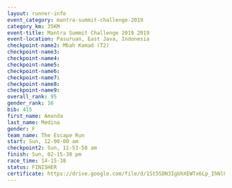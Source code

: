 ```yaml
---
layout: runner-info 
event_category: mantra-summit-challenge-2019 
category_km: 35KM 
event-title: Mantra Summit Challenge 2019 2019 
event-location: Pasuruan, East Java, Indonesia 
checkpoint-name2: Mbah Kamad (T2) 
checkpoint-name3: 
checkpoint-name4: 
checkpoint-name5: 
checkpoint-name6: 
checkpoint-name7: 
checkpoint-name8: 
checkpoint-name9: 
overall_rank: 95
gender_rank: 16
bib: 415
first_name: Amanda
last_name: Medina
gender: F
team_name: The Escape Run
start: Sun, 12-00-00 am
checkpoint2: Sun, 11-53-58 am
finish: Sun, 02-15-38 pm
race_time: 14-15-38
status: FINISHER
certificate: https://drive.google.com/file/d/1St5SDN3IgbhXEWTx6Lp_IhNlOcfcUZhx/view?usp=sharing
---
```

